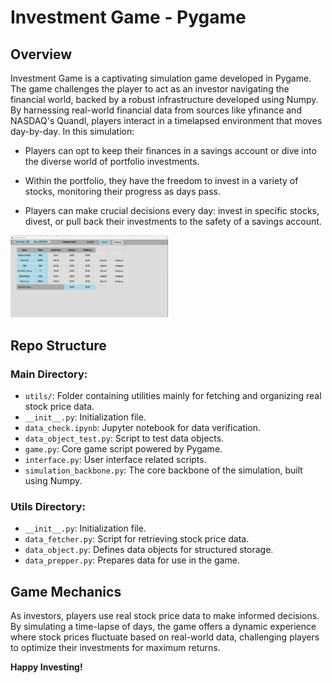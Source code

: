 # Investment Game - Pygame

## Overview
Investment Game is a captivating simulation game developed in Pygame. The game challenges the player to act as an investor navigating the financial world, backed by a robust infrastructure developed using Numpy. By harnessing real-world financial data from sources like yfinance and NASDAQ's Quandl, players interact in a timelapsed environment that moves day-by-day. In this simulation:

- Players can opt to keep their finances in a savings account or dive into the diverse world of portfolio investments.
  
- Within the portfolio, they have the freedom to invest in a variety of stocks, monitoring their progress as days pass.

- Players can make crucial decisions every day: invest in specific stocks, divest, or pull back their investments to the safety of a savings account.

<img src="https://github.com/VenturaBleak/InvestmentGame/blob/master/Investment_Game.png" width="50%" height="50%">

## Repo Structure
### Main Directory:
- `utils/`: Folder containing utilities mainly for fetching and organizing real stock price data.
- `__init__.py`: Initialization file.
- `data_check.ipynb`: Jupyter notebook for data verification.
- `data_object_test.py`: Script to test data objects.
- `game.py`: Core game script powered by Pygame.
- `interface.py`: User interface related scripts.
- `simulation_backbone.py`: The core backbone of the simulation, built using Numpy.

### Utils Directory:
- `__init__.py`: Initialization file.
- `data_fetcher.py`: Script for retrieving stock price data.
- `data_object.py`: Defines data objects for structured storage.
- `data_prepper.py`: Prepares data for use in the game.

## Game Mechanics
As investors, players use real stock price data to make informed decisions. By simulating a time-lapse of days, the game offers a dynamic experience where stock prices fluctuate based on real-world data, challenging players to optimize their investments for maximum returns.

**Happy Investing!**
